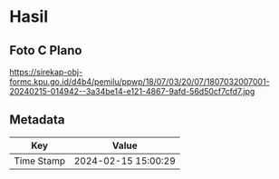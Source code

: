 # Hasil

## Foto C Plano

https://sirekap-obj-formc.kpu.go.id/d4b4/pemilu/ppwp/18/07/03/20/07/1807032007001-20240215-014942--3a34be14-e121-4867-9afd-56d50cf7cfd7.jpg


## Metadata

| Key        | Value               |
| ---------- | ------------------- |
| Time Stamp | 2024-02-15 15:00:29 |



